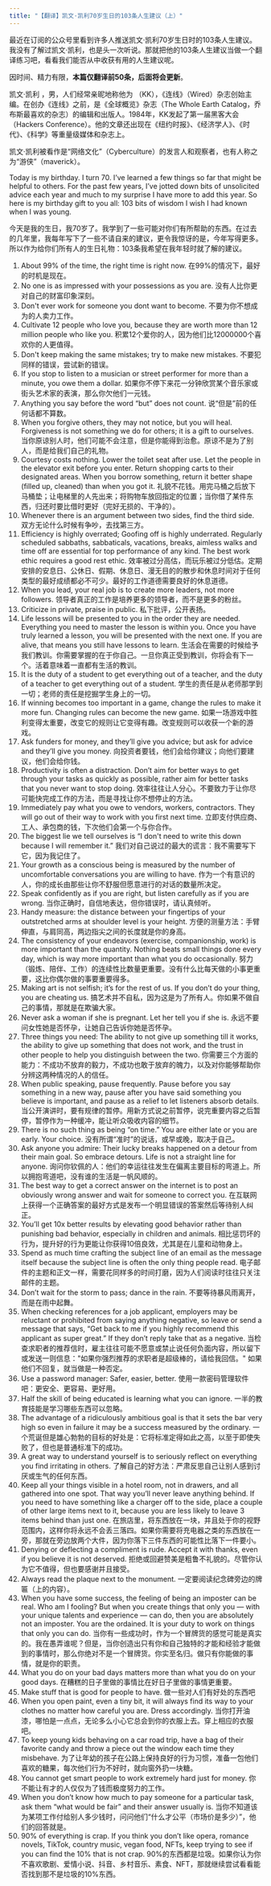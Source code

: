 ```yaml
---
title: "【翻译】凯文·凯利70岁生日的103条人生建议（上）"
---
```

最近在订阅的公众号里看到许多人推送凯文·凯利70岁生日时的103条人生建议。我没有了解过凯文·凯利，也是头一次听说。那就把他的103条人生建议当做一个翻译练习吧，看看我们能否从中收获有用的人生建议呢。

因时间、精力有限，**本篇仅翻译前50条，后面将会更新**。

凯文·凯利 ，男，人们经常亲昵地称他为 （KK），《连线》（Wired）杂志创始主编。在创办《连线》之前，是《全球概览》杂志（The Whole Earth Catalog，乔布斯最喜欢的杂志）的编辑和出版人。1984年，KK发起了第一届黑客大会（Hackers Conference）。他的文章还出现在《纽约时报》、《经济学人》、《时代》、《科学》等重量级媒体和杂志上。

凯文·凯利被看作是“网络文化”（Cyberculture）的发言人和观察者，也有人称之为“游侠”（maverick）。

Today is my birthday. I turn 70. I’ve learned a few things so far that might be helpful to others. For the past few years, I’ve jotted down bits of unsolicited advice each year and much to my surprise I have more to add this year. So here is my birthday gift to you all: 103 bits of wisdom I wish I had known when I was young.

今天是我的生日，我70岁了。我学到了一些可能对你们有所帮助的东西。在过去的几年里，我每年写下了一些不请自来的建议，更令我惊讶的是，今年写得更多。所以作为给你们所有人的生日礼物：103条我希望在我年轻时就了解的建议。

1.  About 99% of the time, the right time is right now. 在99%的情况下，最好的时机是现在。
2.  No one is as impressed with your possessions as you are. 没有人比你更对自己的财富印象深刻。
3.  Don't ever work for someone you dont want to become. 不要为你不想成为的人卖力工作。
4.  Cultivate 12 people who love you, because they are worth more than 12 million people who like you. 积累12个爱你的人，因为他们比12000000个喜欢你的人更值得。
5.  Don't keep making the same mistakes; try to make new mistakes. 不要犯同样的错误，尝试新的错误。
6.  If you stop to listen to a musician or street performer for more than a minute, you owe them a dollar. 如果你不停下来花一分钟欣赏某个音乐家或街头艺术家的表演，那么你欠他们一元钱。
7.  Anything you say before the word “but” does not count. 说“但是”前的任何话都不算数。
8.  When you forgive others, they may not notice, but you will heal. Forgiveness is not something we do for others; it is a gift to ourselves. 当你原谅别人时，他们可能不会注意，但是你能得到治愈。原谅不是为了别人，而是给我们自己的礼物。
9.  Courtesy costs nothing. Lower the toilet seat after use. Let the people in the elevator exit before you enter. Return shopping carts to their designated areas. When you borrow something, return it better shape (filled up, cleaned) than when you got it. 礼貌不花钱。用完马桶之后放下马桶垫；让电梯里的人先出来；将购物车放回指定的位置；当你借了某件东西，归还时要比借时更好（完好无损的、干净的）。
10.  Whenever there is an argument between two sides, find the third side. 双方无论什么时候有争吵，去找第三方。
11.  Efficiency is highly overrated; Goofing off is highly underrated. Regularly scheduled sabbaths, sabbaticals, vacations, breaks, aimless walks and time off are essential for top performance of any kind. The best work ethic requires a good rest ethic. 效率被过分高估，而玩乐被过分低估。定期安排的安息日、公休日、假期、休息日、漫无目的的散步和休息时间对于任何类型的最好成绩都必不可少。最好的工作道德需要良好的休息道德。
12.  When you lead, your real job is to create more leaders, not more followers. 领导者真正的工作是培养更多的领导者，而不是更多的粉丝。
13.  Criticize in private, praise in public. 私下批评，公开表扬。
14.  Life lessons will be presented to you in the order they are needed. Everything you need to master the lesson is within you. Once you have truly learned a lesson, you will be presented with the next one. If you are alive, that means you still have lessons to learn. 生活会在需要的时候给予我们教训。你需要掌握的在于你自己。一旦你真正受到教训，你将会有下一个。活着意味着一直都有生活的教训。
15.  It is the duty of a student to get everything out of a teacher, and the duty of a teacher to get everything out of a student. 学生的责任是从老师那学到一切；老师的责任是挖掘学生身上的一切。
16.  If winning becomes too important in a game, change the rules to make it more fun. Changing rules can become the new game. 如果一场游戏中胜利变得太重要，改变它的规则让它变得有趣。改变规则可以收获一个新的游戏。
17.  Ask funders for money, and they’ll give you advice; but ask for advice and they’ll give you money. 向投资者要钱，他们会给你建议；向他们要建议，他们会给你钱。
18.  Productivity is often a distraction. Don’t aim for better ways to get through your tasks as quickly as possible, rather aim for better tasks that you never want to stop doing. 效率往往让人分心。不要致力于让你尽可能快完成工作的方法，而是寻找让你不想停止的方法。
19.  Immediately pay what you owe to vendors, workers, contractors. They will go out of their way to work with you first next time. 立即支付供应商、工人、承包商的钱，下次他们会第一个与你合作。
20.  The biggest lie we tell ourselves is “I don't need to write this down because I will remember it.” 我们对自己说过的最大的谎言：我不需要写下它，因为我记住了。
21.  Your growth as a conscious being is measured by the number of uncomfortable conversations you are willing to have. 作为一个有意识的人，你的成长由那些让你不舒服但愿意进行的对话的数量所决定。
22.  Speak confidently as if you are right, but listen carefully as if you are wrong. 当你正确时，自信地表达，但你错误时，请认真倾听。
23.  Handy measure: the distance between your fingertips of your outstretched arms at shoulder level is your height. 方便的测量方法：手臂伸直，与肩同高，两边指尖之间的长度就是你的身高。
24.  The consistency of your endeavors (exercise, companionship, work) is more important than the quantity. Nothing beats small things done every day, which is way more important than what you do occasionally. 努力（锻炼、陪伴、工作）的连续性比数量更重要。没有什么比每天做的小事更重要，这比你偶尔做的事要重要得多。
25.  Making art is not selfish; it’s for the rest of us. If you don’t do your thing, you are cheating us. 搞艺术并不自私，因为这是为了所有人。你如果不做自己的事情，那就是在欺骗大家。
26.  Never ask a woman if she is pregnant. Let her tell you if she is. 永远不要问女性她是否怀孕，让她自己告诉你她是否怀孕。
27.  Three things you need: The ability to not give up something till it works, the ability to give up something that does not work, and the trust in other people to help you distinguish between the two. 你需要三个方面的能力：不成功不放弃的毅力，不成功也敢于放弃的魄力，以及对你能够帮助你分辨这两种情况的人的信任。
28.  When public speaking, pause frequently. Pause before you say something in a new way, pause after you have said something you believe is important, and pause as a relief to let listeners absorb details. 当公开演讲时，要有规律的暂停。用新方式说之前暂停，说完重要内容之后暂停，暂停作为一种缓冲，能让听众吸收内容的细节。
29.  There is no such thing as being “on time.” You are either late or you are early. Your choice. 没有所谓“准时”的说话，或早或晚，取决于自己。
30.  Ask anyone you admire: Their lucky breaks happened on a detour from their main goal. So embrace detours. Life is not a straight line for anyone. 询问你钦佩的人：他们的幸运往往发生在偏离主要目标的弯道上。所以拥抱弯道吧，没有谁的生活是一帆风顺的。
31.  The best way to get a correct answer on the internet is to post an obviously wrong answer and wait for someone to correct you. 在互联网上获得一个正确答案的最好方式是发布一个明显错误的答案然后等待别人纠正。
32.  You’ll get 10x better results by elevating good behavior rather than punishing bad behavior, especially in children and animals. 相比惩罚坏的行为，提升好的行为更能让你获得10倍良效，尤其是在儿童和动物身上。
33.  Spend as much time crafting the subject line of an email as the message itself because the subject line is often the only thing people read. 电子邮件的主题和正文一样，需要花同样多的时间打磨，因为人们阅读时往往只关注邮件的主题。
34.  Don’t wait for the storm to pass; dance in the rain. 不要等待暴风雨离开，而是在雨中起舞。
35.  When checking references for a job applicant, employers may be reluctant or prohibited from saying anything negative, so leave or send a message that says, “Get back to me if you highly recommend this applicant as super great.” If they don’t reply take that as a negative. 当检查求职者的推荐信时，雇主往往可能不愿意或禁止说任何负面内容，所以留下或发送一则信息："如果你强烈推荐的求职者是超级棒的，请给我回信。" 如果他们不回复，就当做是一种否定。
36.  Use a password manager: Safer, easier, better. 使用一款密码管理软件吧：更安全、更容易、更好用。
37.  Half the skill of being educated is learning what you can ignore. 一半的教育技能是学习哪些东西可以忽略。
38.  The advantage of a ridiculously ambitious goal is that it sets the bar very high so even in failure it may be a success measured by the ordinary. 一个荒诞但是雄心勃勃的目标的好处是：它将标准定得如此之高，以至于即使失败了，但也是普通标准下的成功。
39.  A great way to understand yourself is to seriously reflect on everything you find irritating in others. 了解自己的好方法：严肃反思自己让别人感到讨厌或生气的任何东西。
40.  Keep all your things visible in a hotel room, not in drawers, and all gathered into one spot. That way you’ll never leave anything behind. If you need to have something like a charger off to the side, place a couple of other large items next to it, because you are less likely to leave 3 items behind than just one. 在旅店里，将东西放在一块，并且处于你的视野范围内，这样你将永远不会丢三落四。如果你需要将充电器之类的东西放在一旁，那就在旁边放两个大件，因为你落下三件东西的可能性比落下一件要小。
41.  Denying or deflecting a compliment is rude. Accept it with thanks, even if you believe it is not deserved. 拒绝或回避赞美是粗鲁不礼貌的。尽管你认为它不值得，但也要感谢并且接受。
42.  Always read the plaque next to the monument. 一定要阅读纪念碑旁边的牌匾（上的内容）。
43.  When you have some success, the feeling of being an imposter can be real. Who am I fooling? But when you create things that only you — with your unique talents and experience — can do, then you are absolutely not an imposter. You are the ordained. It is your duty to work on things that only you can do. 当你有一些成功时，作为一个冒牌货的感觉可能是真实的。我在愚弄谁呢？但是，当你创造出只有你和自己独特的才能和经验才能做到的事情时，那么你绝对不是一个冒牌货。你实至名归。做只有你能做的事情，就是你的职责。
44.  What you do on your bad days matters more than what you do on your good days. 在糟糕的日子里做的事情比在好日子里做的事情更重要。
45.  Make stuff that is good for people to have. 做一些对人们有好处的东西吧
46.  When you open paint, even a tiny bit, it will always find its way to your clothes no matter how careful you are. Dress accordingly. 当你打开油漆，哪怕是一点点，无论多么小心它总会到你的衣服上去。穿上相应的衣服吧。
47.  To keep young kids behaving on a car road trip, have a bag of their favorite candy and throw a piece out the window each time they misbehave. 为了让年幼的孩子在公路上保持良好的行为习惯，准备一包他们喜欢的糖果，每次他们行为不好时，就向窗外扔一块糖。
48.  You cannot get smart people to work extremely hard just for money. 你不能让有才的人仅仅为了钱而极度努力的工作。
49.  When you don’t know how much to pay someone for a particular task, ask them “what would be fair” and their answer usually is. 当你不知道该为某项工作付给别人多少钱时，问问他们“什么才公平（市场价是多少）”，他们的回答就是。
50.  90% of everything is crap. If you think you don’t like opera, romance novels, TikTok, country music, vegan food, NFTs, keep trying to see if you can find the 10% that is not crap. 90%的东西都是垃圾。如果你认为你不喜欢歌剧、爱情小说、抖音、乡村音乐、素食、NFT，那就继续尝试看看能否找到那不是垃圾的10%东西。